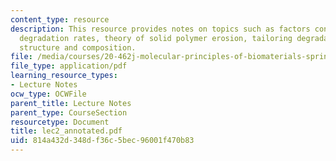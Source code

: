 ```yaml
---
content_type: resource
description: This resource provides notes on topics such as factors controlling polymer
  degradation rates, theory of solid polymer erosion, tailoring degradable polymer
  structure and composition.
file: /media/courses/20-462j-molecular-principles-of-biomaterials-spring-2006/814a432d348df36c5bec96001f470b83_lec2_annotated.pdf
file_type: application/pdf
learning_resource_types:
- Lecture Notes
ocw_type: OCWFile
parent_title: Lecture Notes
parent_type: CourseSection
resourcetype: Document
title: lec2_annotated.pdf
uid: 814a432d-348d-f36c-5bec-96001f470b83
---
```

